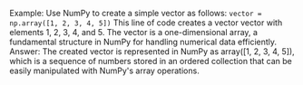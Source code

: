 Example:
Use NumPy to create a simple vector as follows:
```vector = np.array([1, 2, 3, 4, 5])```
This line of code creates a vector vector with elements 1, 2, 3, 4, and 5. The vector is a one-dimensional array, a fundamental structure in NumPy for handling numerical data efficiently.
Answer: The created vector is represented in NumPy as array([1, 2, 3, 4, 5]), which is a sequence of numbers stored in an ordered collection that can be easily manipulated with NumPy's array operations.
